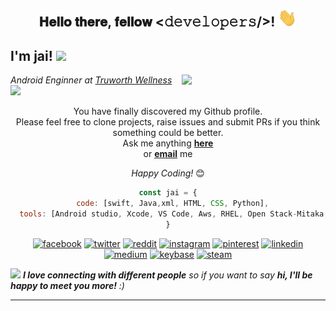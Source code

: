 <div align="center">
<h2> 𝐇𝐞𝐥𝐥𝐨 𝐭𝐡𝐞𝐫𝐞, 𝐟𝐞𝐥𝐥𝐨𝐰 <𝚍𝚎𝚟𝚎𝚕𝚘𝚙𝚎𝚛𝚜/>! <img src="https://github.com/ABSphreak/ABSphreak/blob/master/gifs/Hi.gif" width="30px"></h2>
</div>

<h2>  I'm jai! <img src="https://media.giphy.com/media/mGcNjsfWAjY5AEZNw6/giphy.gif" width="50"></h2>
<img align='right' src="https://media.giphy.com/media/ieyl9zmCjO4b4t6qoY/giphy.gif" width="230">
<p><em>Android Enginner at <a href="https://www.truworthwellness.com/">Truworth Wellness</a><img src="https://media.giphy.com/media/fYSnHlufseco8Fh93Z/giphy.gif" width="30">
</em></p>



<div align="center">

You have finally discovered my Github profile. <br>
Please feel free to clone projects, raise issues and submit PRs if you think something could be better. <br>
Ask me anything <a href="https://github.com/iamjpsharma/iamjpsharma/issues/new"><b>here</b></a><br>
or <a href="mailto:sjaiprakash457@gmail.com"><b>email</b></a> me

<i>Happy Coding!</i> 😊


```javascript
const jai = {
  code: [swift, Java,xml, HTML, CSS, Python],
  tools: [Android studio, Xcode, VS Code, Aws, RHEL, Open Stack-Mitaka, Ansible, Docker],
}
```





</div>


<p align="center">
  <a href="https://www.facebook.com/iamjpsharma"><img src="https://img.icons8.com/color/96/000000/facebook.png" alt="facebook"/></a>
  <a href="https://twitter.com/iamjpsharma"><img src="https://img.icons8.com/color/96/000000/twitter-squared.png" alt="twitter"/></a>
  <a href="https://www.reddit.com/user/iamjpsharma"><img src="https://img.icons8.com/color/96/000000/reddit.png" alt="reddit"/></a>
  <a href="https://www.instagram.com/iamjpsharma"><img src="https://img.icons8.com/color/96/000000/instagram-new.png" alt="instagram"/></a>
  <a href="https://fr.pinterest.com/iamjpsharma"><img src="https://img.icons8.com/color/96/000000/pinterest--v1.png" alt="pinterest"/></a>
  <a href="https://www.linkedin.com/in/iamjpsharma"><img src="https://img.icons8.com/color/96/000000/linkedin.png" alt="linkedin"/></a>
  <a href="https://medium.com/@iamjpsharma"><img src="https://img.icons8.com/color/96/000000/medium-logo.png" alt="medium"/></a>
  <a href="https://keybase.io/iamjpsharma"><img src="https://img.icons8.com/windows/96/000000/keybase2.png" alt="keybase"/></a>
  <a href="https://steamcommunity.com/id/iamjpsharma"><img src="https://img.icons8.com/fluent/96/000000/steam.png" alt="steam"/></a>

<img src="https://media.giphy.com/media/LnQjpWaON8nhr21vNW/giphy.gif" width="60"> <em><b>I love connecting with different people</b> so if you want to say <b>hi, I'll be happy to meet you more!</b> :)</em>

---


<!--
**iamjpsharma/iamjpsharma** is a ✨ _special_ ✨ repository because its `README.md` (this file) appears on your GitHub profile.

Here are some ideas to get you started:

- 🔭 I’m currently working on ...
- 🌱 I’m currently learning ...
- 👯 I’m looking to collaborate on ...
- 🤔 I’m looking for help with ...
- 💬 Ask me about ...
- 📫 How to reach me: ...
- 😄 Pronouns: ...
- ⚡ Fun fact: ...
-->
